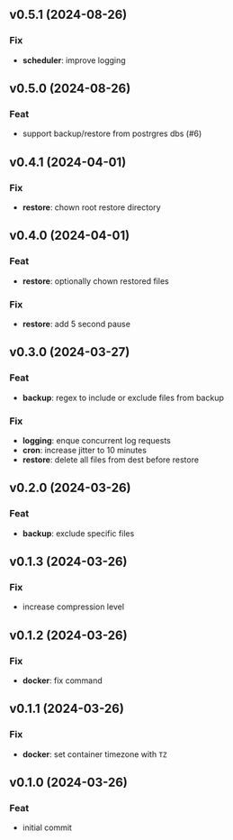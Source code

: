 ## v0.5.1 (2024-08-26)

### Fix

- **scheduler**: improve logging

## v0.5.0 (2024-08-26)

### Feat

- support backup/restore from postrgres dbs (#6)

## v0.4.1 (2024-04-01)

### Fix

- **restore**: chown root restore directory

## v0.4.0 (2024-04-01)

### Feat

- **restore**: optionally chown restored files

### Fix

- **restore**: add 5 second pause

## v0.3.0 (2024-03-27)

### Feat

- **backup**: regex to include or exclude files from backup

### Fix

- **logging**: enque concurrent log requests
- **cron**: increase jitter to 10 minutes
- **restore**: delete all files from dest before restore

## v0.2.0 (2024-03-26)

### Feat

- **backup**: exclude specific files

## v0.1.3 (2024-03-26)

### Fix

- increase compression level

## v0.1.2 (2024-03-26)

### Fix

- **docker**: fix command

## v0.1.1 (2024-03-26)

### Fix

- **docker**: set container timezone with `TZ`

## v0.1.0 (2024-03-26)

### Feat

- initial commit
